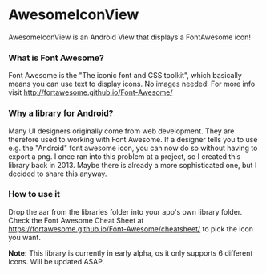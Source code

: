 # AwesomeIconView
AwesomeIconView is an Android View that displays a FontAwesome icon!

### What is Font Awesome?
Font Awesome is the "The iconic font and CSS toolkit", which basically means you can use text to display icons. No images needed!
For more info visit http://fortawesome.github.io/Font-Awesome/

### Why a library for Android?
Many UI designers originally come from web development. They are therefore used to working with Font Awesome. 
If a designer tells you to use e.g. the "Android" font awesome icon, you can now do so without having to export a png.
I once ran into this problem at a project, so I created this library back in 2013. Maybe there is already a more sophisticated one, but I decided to share this anyway.

### How to use it
Drop the aar from the libraries folder into your app's own library folder.
Check the Font Awesome Cheat Sheet at https://fortawesome.github.io/Font-Awesome/cheatsheet/ to pick the icon you want.

**Note:** This library is currently in early alpha, os it only supports 6 different icons. Will be updated ASAP.


